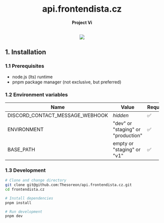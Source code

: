 <div align="center">
    <h1>api.frontendista.cz</h1>
    <strong>Project Vi</strong>
</div>

<br />

<p align="center">
  <a href="https://github.com/Thesoreon/api.frontendista.cz/actions/workflows/staging.yml">
    <img src="https://github.com/Thesoreon/api.frontendista.cz/actions/workflows/staging.yml/badge.svg" />
  </a>
</p>

## 1. Installation

### 1.1 Prerequisites

- node.js (lts) runtime
- pnpm package manager (not exclusive, but preferred)

### 1.2 Environment variables

| Name                            | Value                              | Required |
| ------------------------------- | ---------------------------------- | -------- |
| DISCORD_CONTACT_MESSAGE_WEBHOOK | _hidden_                           | ✅       |
| ENVIRONMENT                     | "dev" or "staging" or "production" | ✅       |
| BASE_PATH                       | empty or "staging" or "v1"         | ✅       |

### 1.3 Development

```sh
# Clone and change directory
git clone git@github.com:Thesoreon/api.frontendista.cz.git
cd frontendista.cz

# Install dependencies
pnpm install

# Run development
pnpm dev
```
